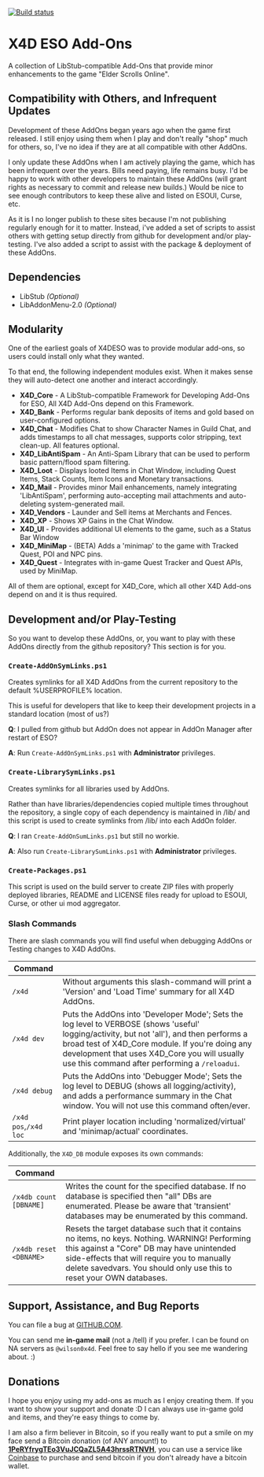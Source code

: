 [![Build status](https://ci.appveyor.com/api/projects/status/lron8ntepgememdi?svg=true)](https://ci.appveyor.com/project/wilson0x4d/x4deso)

# X4D ESO Add-Ons

A collection of LibStub-compatible Add-Ons that provide minor enhancements to the game "Elder Scrolls Online".

## Compatibility with Others, and Infrequent Updates

Development of these AddOns began years ago when the game first released. I still enjoy using them when I play and don't really "shop" much for others, so, I've no idea if they are at all compatible with other AddOns.

I only update these AddOns when I am actively playing the game, which has been infrequent over the years. Bills need paying, life remains busy. I'd be happy to work with other developers to maintain these AddOns (will grant rights as necessary to commit and release new builds.) Would be nice to see enough contributors to keep these alive and listed on ESOUI, Curse, etc.

As it is I no longer publish to these sites because I'm not publishing regularly enough for it to matter. Instead, i've added a set of scripts to assist others with getting setup directly from github for development and/or play-testing. I've also added a script to assist with the package & deployment of these AddOns.
 
## Dependencies

- LibStub *(Optional)*
- LibAddonMenu-2.0 *(Optional)*

## Modularity

One of the earliest goals of X4DESO was to provide modular add-ons, so users could install only what they wanted.

To that end, the following independent modules exist. When it makes sense they will auto-detect one another and interact accordingly.

- **X4D_Core** - A LibStub-compatible Framework for Developing Add-Ons for ESO, All X4D Add-Ons depend on this Framework.
- **X4D_Bank** - Performs regular bank deposits of items and gold based on user-configured options.
- **X4D_Chat** - Modifies Chat to show Character Names in Guild Chat, and adds timestamps to all chat messages, supports color stripping, text clean-up. All features optional.
- **X4D_LibAntiSpam** - An Anti-Spam Library that can be used to perform basic pattern/flood spam filtering.
- **X4D_Loot** - Displays looted Items in Chat Window, including Quest Items, Stack Counts, Item Icons and Monetary transactions.
- **X4D_Mail** - Provides minor Mail enhancements, namely integrating 'LibAntiSpam', performing auto-accepting mail attachments and auto-deleting system-generated mail.
- **X4D_Vendors** - Launder and Sell items at Merchants and Fences.
- **X4D_XP** - Shows XP Gains in the Chat Window.
- **X4D_UI** - Provides additional UI elements to the game, such as a Status Bar Window
- **X4D_MiniMap** - (BETA) Adds a 'minimap' to the game with Tracked Quest, POI and NPC pins.
- **X4D_Quest** - Integrates with in-game Quest Tracker and Quest APIs, used by MiniMap.

All of them are optional, except for X4D_Core, which all other X4D Add-ons depend on and it is thus required.

## Development and/or Play-Testing

So you want to develop these AddOns, or, you want to play with these AddOns directly from the github repository? This section is for you.

### `Create-AddOnSymLinks.ps1`

Creates symlinks for all X4D AddOns from the current repository to the default %USERPROFILE% location.

This is useful for developers that like to keep their development projects in a standard location (most of us?)

**Q**: I pulled from github but AddOn does not appear in AddOn Manager after restart of ESO?

**A**: Run `Create-AddOnSymLinks.ps1` with **Administrator** privileges.

### `Create-LibrarySymLinks.ps1`

Creates symlinks for all libraries used by AddOns.

Rather than have libraries/dependencies copied multiple times throughout the repository, a single copy of each dependency is maintained in /lib/ and this script is used to create symlinks from /lib/ into each AddOn folder.

**Q**: I ran `Create-AddOnSumLinks.ps1` but still no workie.

**A**: Also run `Create-LibrarySumLinks.ps1` with **Administrator** privileges.

### `Create-Packages.ps1`

This script is used on the build server to create ZIP files with properly deployed libraries, README and LICENSE files ready for upload to ESOUI, Curse, or other ui mod aggregator.

### Slash Commands

There are slash commands you will find useful when debugging AddOns or Testing changes to X4D AddOns.

| Command | |
|-|-|
| `/x4d` | Without arguments this slash-command will print a 'Version' and 'Load Time' summary for all X4D AddOns. |
| `/x4d dev` | Puts the AddOns into 'Developer Mode'; Sets the log level to VERBOSE (shows 'useful' logging/activity, but not 'all'), and then performs a broad test of X4D_Core module. If you're doing any development that uses X4D_Core you will usually use this command after performing a `/reloadui`. |
| `/x4d debug` | Puts the AddOns into 'Debugger Mode'; Sets the log level to DEBUG (shows all logging/activity), and adds a performance summary in the Chat window. You will not use this command often/ever. |
| `/x4d pos`,`/x4d loc` | Print player location including 'normalized/virtual' and 'minimap/actual' coordinates. |

Additionally, the `X4D_DB` module exposes its own commands:

| Command | |
|-|-|
| `/x4db count [DBNAME]` | Writes the count for the specified database. If no database is specified then "all" DBs are enumerated. Please be aware that 'transient' databases may be enumerated by this command. |
| `/x4db reset <DBNAME>` | Resets the target database such that it contains no items, no keys. Nothing. WARNING! Performing this against a "Core" DB may have unintended side-effects that will require you to manually delete savedvars. You should only use this to reset your OWN databases. |


## Support, Assistance, and Bug Reports

You can file a bug at <a href="https://github.com/wilson0x4d/X4DESO/issues">GITHUB.COM</a>.

You can send me **in-game mail** (not a /tell) if you prefer. I can be found on NA 
servers as `@wilson0x4d`. Feel free to say hello if you see me wandering 
about. :)


## Donations

I hope you enjoy using my add-ons as much as I enjoy creating them. If you want to show 
your support and donate :D I can always use in-game gold and items, and they're easy 
things to come by.

I am also a firm believer in Bitcoin, so if you really want to put a smile on my face 
send a Bitcoin donation (of ANY amount!) to <b><a href="bitcoin:1PeRYfrygTEo3VuJCQaZL5A43hrssRTNVH">1PeRYfrygTEo3VuJCQaZL5A43hrssRTNVH</a></b>,
you can use a service like <a href="https://www.coinbase.com">Coinbase</a> to purchase 
and send bitcoin if you don't already have a bitcoin wallet.
